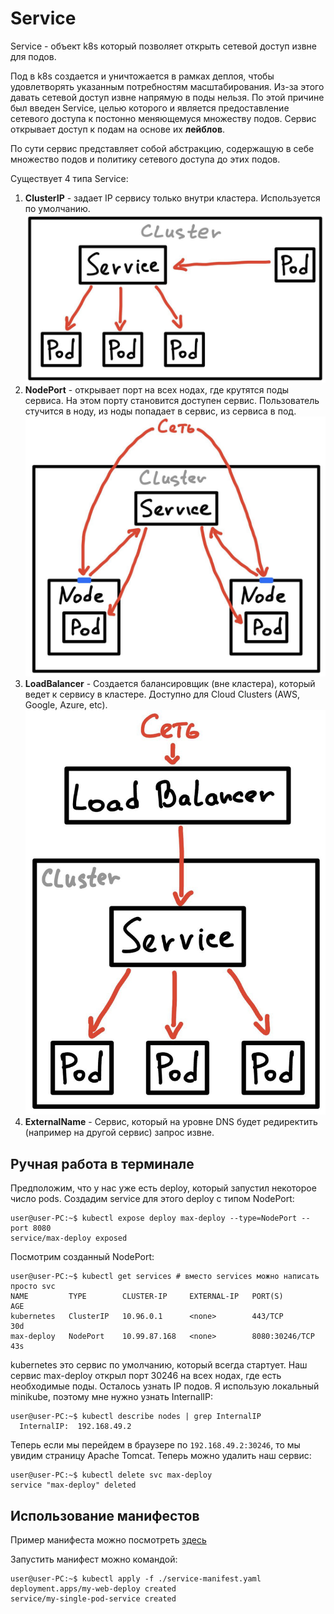 # Service
Service - объект k8s который позволяет открыть сетевой доступ извне для подов.

Под в k8s создается и уничтожается в рамках деплоя, чтобы удовлетворять указанным потребностям масштабирования.
Из-за этого давать сетевой доступ извне напрямую в поды нельзя. По этой причине был введен Service, целью которого
и является предоставление сетевого доступа к постонно меняющемуся множеству подов. Сервис открывает доступ к подам
на основе их **лейблов**. 

По сути сервис представляет собой абстракцию, содержащую в себе множество подов и политику сетевого доступа до 
этих подов.

Существует 4 типа Service:
1) **ClusterIP** - задает IP сервису только внутри кластера. Используется по умолчанию.  
![k8s_service_ClusterIP.png](../../img/k8s/k8s_service_ClusterIP.png)
2) **NodePort** - открывает порт на всех нодах, где крутятся поды сервиса. 
На этом порту становится доступен сервис. Пользователь стучится в ноду, из ноды попадает в сервис, из сервиса в под.  
![k8s_service_NodePort.png](../../img/k8s/k8s_service_NodePort.png)
3) **LoadBalancer** - Создается балансировщик (вне кластера), который ведет к сервису в кластере. Доступно 
для Cloud Clusters (AWS, Google, Azure, etc).  
![k8s_service_LoadBalancer.png](../../img/k8s/k8s_service_LoadBalancer.png)
4) **ExternalName** - Сервис, который на уровне DNS будет редиректить (например на другой сервис) запрос извне.  

## Ручная работа в терминале
Предположим, что у нас уже есть deploy, который запустил некоторое число pods. Создадим service для этого deploy с 
типом NodePort:
```console
user@user-PC:~$ kubectl expose deploy max-deploy --type=NodePort --port 8080
service/max-deploy exposed
```

Посмотрим созданный NodePort:
```console
user@user-PC:~$ kubectl get services # вместо services можно написать просто svc
NAME         TYPE        CLUSTER-IP     EXTERNAL-IP   PORT(S)        AGE
kubernetes   ClusterIP   10.96.0.1      <none>        443/TCP        30d
max-deploy   NodePort    10.99.87.168   <none>        8080:30246/TCP   43s
```
kubernetes это сервис по умолчанию, который всегда стартует. Наш сервис max-deploy открыл порт 30246 на всех 
нодах, где есть необходимые поды. Осталось узнать IP подов. Я использую локальный minikube, поэтому мне нужно узнать 
InternalIP:

```console
user@user-PC:~$ kubectl describe nodes | grep InternalIP
  InternalIP:  192.168.49.2
```

Теперь если мы перейдем в браузере по `192.168.49.2:30246`, то мы увидим страницу Apache Tomcat. Теперь можно 
удалить наш сервис:

```console
user@user-PC:~$ kubectl delete svc max-deploy
service "max-deploy" deleted
```

## Использование манифестов
Пример манифеста можно посмотреть [здесь](./manifests/service_manifest.yml)

Запустить манифест можно командой:
```console
user@user-PC:~$ kubectl apply -f ./service-manifest.yaml 
deployment.apps/my-web-deploy created
service/my-single-pod-service created
```